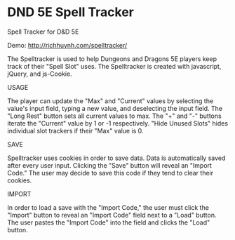 # DND 5E Spell Tracker

Spell Tracker for D&amp;D 5E

Demo: http://richhuynh.com/spelltracker/



The Spelltracker is used to help Dungeons and Dragons 5E players keep track of their "Spell Slot" uses. The Spelltracker is created with javascript, jQuery, and js-Cookie. 


USAGE

The player can update the "Max" and "Current" values by selecting the value's input field, typing a new value, and deselecting the input field.
The "Long Rest" button sets all current values to max.
The "+" and "-" buttons iterate the "Current" value by 1  or -1 respectively.
"Hide Unused Slots" hides individual slot trackers if their "Max" value is 0.


SAVE

Spelltracker uses cookies in order to save data. Data is automatically saved after every user input. 
Clicking the "Save" button will reveal an "Import Code." The user may decide to save this code if they tend to clear their cookies. 


IMPORT

In order to load a save with the "Import Code," the user must click the "Import" button to reveal an "Import Code" field next to a "Load" button. The user pastes the "Import Code" into the field and clicks the "Load" button.

